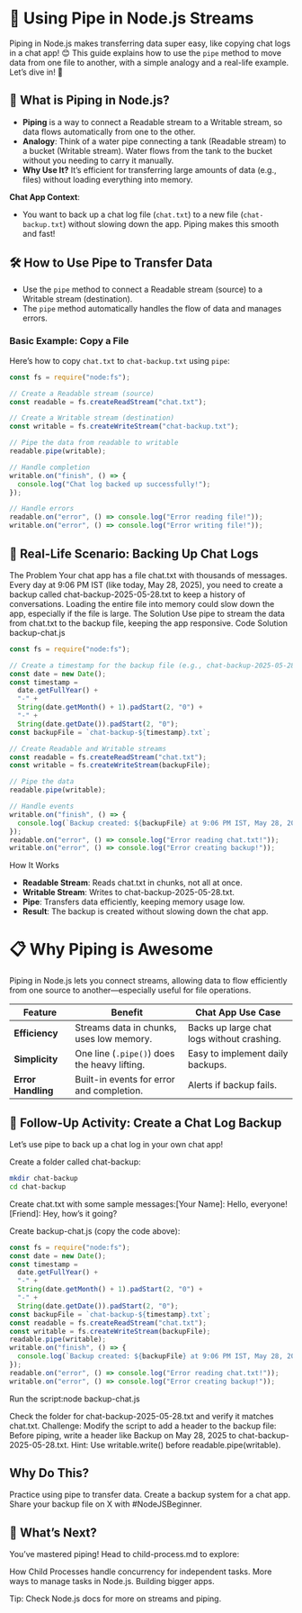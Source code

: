 # 🚿 Using Pipe in Node.js Streams

Piping in Node.js makes transferring data super easy, like copying chat logs in a chat app! 😊 This guide explains how to use the `pipe` method to move data from one file to another, with a simple analogy and a real-life example. Let’s dive in! 🚀

## 🤔 What is Piping in Node.js?

- **Piping** is a way to connect a Readable stream to a Writable stream, so data flows automatically from one to the other.
- **Analogy**: Think of a water pipe connecting a tank (Readable stream) to a bucket (Writable stream). Water flows from the tank to the bucket without you needing to carry it manually.
- **Why Use It?** It’s efficient for transferring large amounts of data (e.g., files) without loading everything into memory.

**Chat App Context**:

- You want to back up a chat log file (`chat.txt`) to a new file (`chat-backup.txt`) without slowing down the app. Piping makes this smooth and fast!

## 🛠️ How to Use Pipe to Transfer Data

- Use the `pipe` method to connect a Readable stream (source) to a Writable stream (destination).
- The `pipe` method automatically handles the flow of data and manages errors.

### Basic Example: Copy a File

Here’s how to copy `chat.txt` to `chat-backup.txt` using `pipe`:

```js
const fs = require("node:fs");

// Create a Readable stream (source)
const readable = fs.createReadStream("chat.txt");

// Create a Writable stream (destination)
const writable = fs.createWriteStream("chat-backup.txt");

// Pipe the data from readable to writable
readable.pipe(writable);

// Handle completion
writable.on("finish", () => {
  console.log("Chat log backed up successfully!");
});

// Handle errors
readable.on("error", () => console.log("Error reading file!"));
writable.on("error", () => console.log("Error writing file!"));
```

## 🌟 Real-Life Scenario: Backing Up Chat Logs

The Problem
Your chat app has a file chat.txt with thousands of messages. Every day at 9:06 PM IST (like today, May 28, 2025), you need to create a backup called chat-backup-2025-05-28.txt to keep a history of conversations. Loading the entire file into memory could slow down the app, especially if the file is large.
The Solution
Use pipe to stream the data from chat.txt to the backup file, keeping the app responsive.
Code Solution
backup-chat.js

```js
const fs = require("node:fs");

// Create a timestamp for the backup file (e.g., chat-backup-2025-05-28.txt)
const date = new Date();
const timestamp =
  date.getFullYear() +
  "-" +
  String(date.getMonth() + 1).padStart(2, "0") +
  "-" +
  String(date.getDate()).padStart(2, "0");
const backupFile = `chat-backup-${timestamp}.txt`;

// Create Readable and Writable streams
const readable = fs.createReadStream("chat.txt");
const writable = fs.createWriteStream(backupFile);

// Pipe the data
readable.pipe(writable);

// Handle events
writable.on("finish", () => {
  console.log(`Backup created: ${backupFile} at 9:06 PM IST, May 28, 2025`);
});
readable.on("error", () => console.log("Error reading chat.txt!"));
writable.on("error", () => console.log("Error creating backup!"));
```

How It Works

- **Readable Stream**: Reads chat.txt in chunks, not all at once.
- **Writable Stream**: Writes to chat-backup-2025-05-28.txt.
- **Pipe**: Transfers data efficiently, keeping memory usage low.
- **Result**: The backup is created without slowing down the chat app.

# 📋 Why Piping is Awesome

Piping in Node.js lets you connect streams, allowing data to flow efficiently from one source to another—especially useful for file operations.

| **Feature**        | **Benefit**                                  | **Chat App Use Case**                      |
| ------------------ | -------------------------------------------- | ------------------------------------------ |
| **Efficiency**     | Streams data in chunks, uses low memory.     | Backs up large chat logs without crashing. |
| **Simplicity**     | One line (`.pipe()`) does the heavy lifting. | Easy to implement daily backups.           |
| **Error Handling** | Built-in events for error and completion.    | Alerts if backup fails.                    |

## 🎯 Follow-Up Activity: Create a Chat Log Backup

Let’s use pipe to back up a chat log in your own chat app!

Create a folder called chat-backup:

```bash
mkdir chat-backup
cd chat-backup
```

Create chat.txt with some sample messages:[Your Name]: Hello, everyone!
[Friend]: Hey, how’s it going?

Create backup-chat.js (copy the code above):

```js
const fs = require("node:fs");
const date = new Date();
const timestamp =
  date.getFullYear() +
  "-" +
  String(date.getMonth() + 1).padStart(2, "0") +
  "-" +
  String(date.getDate()).padStart(2, "0");
const backupFile = `chat-backup-${timestamp}.txt`;
const readable = fs.createReadStream("chat.txt");
const writable = fs.createWriteStream(backupFile);
readable.pipe(writable);
writable.on("finish", () => {
  console.log(`Backup created: ${backupFile} at 9:06 PM IST, May 28, 2025`);
});
readable.on("error", () => console.log("Error reading chat.txt!"));
writable.on("error", () => console.log("Error creating backup!"));
```

Run the script:node backup-chat.js

Check the folder for chat-backup-2025-05-28.txt and verify it matches chat.txt.
Challenge: Modify the script to add a header to the backup file:
Before piping, write a header like Backup on May 28, 2025 to chat-backup-2025-05-28.txt.
Hint: Use writable.write() before readable.pipe(writable).

## Why Do This?

Practice using pipe to transfer data.
Create a backup system for a chat app.
Share your backup file on X with #NodeJSBeginner.

## 🚀 What’s Next?

You’ve mastered piping! Head to child-process.md to explore:

How Child Processes handle concurrency for independent tasks.
More ways to manage tasks in Node.js.
Building bigger apps.

Tip: Check Node.js docs for more on streams and piping.
